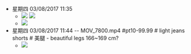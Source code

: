 - 星期四 03/08/2017 11:35 
    - ![](https://firebasestorage.googleapis.com/v0/b/firescript-577a2.appspot.com/o/imgs%2Fapp%2FXELiu-NovaKG%2Fzy4O2s-BlJ.png?alt=media&token=6f180420-07ff-4cb4-8de7-b150a2c3fc8f)
![](https://firebasestorage.googleapis.com/v0/b/firescript-577a2.appspot.com/o/imgs%2Fapp%2FXELiu-NovaKG%2F52O21GzKu0.png?alt=media&token=68d1383b-b2e6-4823-9cfd-934e4169a4ef)
    - ![](https://firebasestorage.googleapis.com/v0/b/firescript-577a2.appspot.com/o/imgs%2Fapp%2FXELiu-NovaKG%2F1YIbg0AGlb.png?alt=media&token=1a2de378-b279-47fa-93ce-0d4adee2f7ed)
- 星期四 03/08/2017 11:44 -- MOV_7800.mp4 #pt10-99.99 # light jeans shorts # 美腿 - beautiful legs   166~169 cm?
    - ![](https://firebasestorage.googleapis.com/v0/b/firescript-577a2.appspot.com/o/imgs%2Fapp%2FXELiu-NovaKG%2F-kMFdh6Q9u.png?alt=media&token=5faa6b18-3b45-466a-a1e2-209797f377b8)
